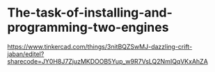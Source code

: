 # The-task-of-installing-and-programming-two-engines
https://www.tinkercad.com/things/3nitBQZSwMJ-dazzling-crift-jaban/editel?sharecode=JY0H8J7ZjuzMKDOOB5Yup_w9R7VsLQ2NmIQqVKxAhZA
